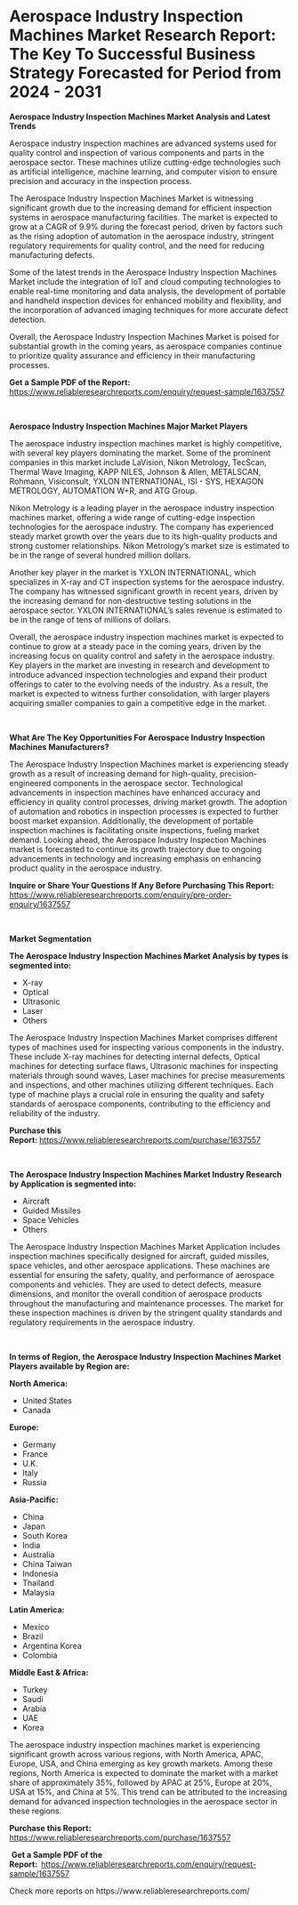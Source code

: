 <p><h1>Aerospace Industry Inspection Machines Market Research Report: The Key To Successful Business Strategy Forecasted for Period from 2024 - 2031</h1></p><p><strong>Aerospace Industry Inspection Machines Market Analysis and Latest Trends</strong></p>
<p><p>Aerospace industry inspection machines are advanced systems used for quality control and inspection of various components and parts in the aerospace sector. These machines utilize cutting-edge technologies such as artificial intelligence, machine learning, and computer vision to ensure precision and accuracy in the inspection process.</p><p>The Aerospace Industry Inspection Machines Market is witnessing significant growth due to the increasing demand for efficient inspection systems in aerospace manufacturing facilities. The market is expected to grow at a CAGR of 9.9% during the forecast period, driven by factors such as the rising adoption of automation in the aerospace industry, stringent regulatory requirements for quality control, and the need for reducing manufacturing defects.</p><p>Some of the latest trends in the Aerospace Industry Inspection Machines Market include the integration of IoT and cloud computing technologies to enable real-time monitoring and data analysis, the development of portable and handheld inspection devices for enhanced mobility and flexibility, and the incorporation of advanced imaging techniques for more accurate defect detection.</p><p>Overall, the Aerospace Industry Inspection Machines Market is poised for substantial growth in the coming years, as aerospace companies continue to prioritize quality assurance and efficiency in their manufacturing processes.</p></p>
<p><strong>Get a Sample PDF of the Report:&nbsp;</strong> <a href="https://www.reliableresearchreports.com/enquiry/request-sample/1637557">https://www.reliableresearchreports.com/enquiry/request-sample/1637557</a></p>
<p>&nbsp;</p>
<p><strong>Aerospace Industry Inspection Machines Major Market Players</strong></p>
<p><p>The aerospace industry inspection machines market is highly competitive, with several key players dominating the market. Some of the prominent companies in this market include LaVision, Nikon Metrology, TecScan, Thermal Wave Imaging, KAPP NILES, Johnson & Allen, METALSCAN, Rohmann, Visiconsult, YXLON INTERNATIONAL, ISI - SYS, HEXAGON METROLOGY, AUTOMATION W+R, and ATG Group.</p><p>Nikon Metrology is a leading player in the aerospace industry inspection machines market, offering a wide range of cutting-edge inspection technologies for the aerospace industry. The company has experienced steady market growth over the years due to its high-quality products and strong customer relationships. Nikon Metrology’s market size is estimated to be in the range of several hundred million dollars.</p><p>Another key player in the market is YXLON INTERNATIONAL, which specializes in X-ray and CT inspection systems for the aerospace industry. The company has witnessed significant growth in recent years, driven by the increasing demand for non-destructive testing solutions in the aerospace sector. YXLON INTERNATIONAL’s sales revenue is estimated to be in the range of tens of millions of dollars.</p><p>Overall, the aerospace industry inspection machines market is expected to continue to grow at a steady pace in the coming years, driven by the increasing focus on quality control and safety in the aerospace industry. Key players in the market are investing in research and development to introduce advanced inspection technologies and expand their product offerings to cater to the evolving needs of the industry. As a result, the market is expected to witness further consolidation, with larger players acquiring smaller companies to gain a competitive edge in the market.</p></p>
<p>&nbsp;</p>
<p><strong>What Are The Key Opportunities For Aerospace Industry Inspection Machines Manufacturers?</strong></p>
<p><p>The Aerospace Industry Inspection Machines market is experiencing steady growth as a result of increasing demand for high-quality, precision-engineered components in the aerospace sector. Technological advancements in inspection machines have enhanced accuracy and efficiency in quality control processes, driving market growth. The adoption of automation and robotics in inspection processes is expected to further boost market expansion. Additionally, the development of portable inspection machines is facilitating onsite inspections, fueling market demand. Looking ahead, the Aerospace Industry Inspection Machines market is forecasted to continue its growth trajectory due to ongoing advancements in technology and increasing emphasis on enhancing product quality in the aerospace industry.</p></p>
<p><strong>Inquire or Share Your Questions If Any Before Purchasing This Report:</strong> <a href="https://www.reliableresearchreports.com/enquiry/pre-order-enquiry/1637557">https://www.reliableresearchreports.com/enquiry/pre-order-enquiry/1637557</a></p>
<p>&nbsp;</p>
<p><strong>Market Segmentation</strong></p>
<p><strong>The Aerospace Industry Inspection Machines Market Analysis by types is segmented into:</strong></p>
<p><ul><li>X-ray</li><li>Optical</li><li>Ultrasonic</li><li>Laser</li><li>Others</li></ul></p>
<p><p>The Aerospace Industry Inspection Machines Market comprises different types of machines used for inspecting various components in the industry. These include X-ray machines for detecting internal defects, Optical machines for detecting surface flaws, Ultrasonic machines for inspecting materials through sound waves, Laser machines for precise measurements and inspections, and other machines utilizing different techniques. Each type of machine plays a crucial role in ensuring the quality and safety standards of aerospace components, contributing to the efficiency and reliability of the industry.</p></p>
<p><strong>Purchase this Report:&nbsp;</strong><a href="https://www.reliableresearchreports.com/purchase/1637557">https://www.reliableresearchreports.com/purchase/1637557</a></p>
<p>&nbsp;</p>
<p><strong>The Aerospace Industry Inspection Machines Market Industry Research by Application is segmented into:</strong></p>
<p><ul><li>Aircraft</li><li>Guided Missiles</li><li>Space Vehicles</li><li>Others</li></ul></p>
<p><p>The Aerospace Industry Inspection Machines Market Application includes inspection machines specifically designed for aircraft, guided missiles, space vehicles, and other aerospace applications. These machines are essential for ensuring the safety, quality, and performance of aerospace components and vehicles. They are used to detect defects, measure dimensions, and monitor the overall condition of aerospace products throughout the manufacturing and maintenance processes. The market for these inspection machines is driven by the stringent quality standards and regulatory requirements in the aerospace industry.</p></p>
<p>&nbsp;</p>
<p><strong>In terms of Region, the Aerospace Industry Inspection Machines Market Players available by Region are:</strong></p>
<p>
    <p> <strong> North America: </strong>
        <ul>
            <li>United States</li>
            <li>Canada</li>
        </ul>
        </p> 
    <p> <strong> Europe: </strong>
        <ul>
            <li>Germany</li>
            <li>France</li>
            <li>U.K.</li>
            <li>Italy</li>
            <li>Russia</li>
        </ul>
        </p> 
    <p> <strong> Asia-Pacific: </strong>
        <ul>
            <li>China</li>
            <li>Japan</li>
            <li>South Korea</li>
            <li>India</li>
            <li>Australia</li>
            <li>China Taiwan</li>
            <li>Indonesia</li>
            <li>Thailand</li>
            <li>Malaysia</li>
        </ul>
        </p> 
    <p> <strong> Latin America: </strong>
        <ul>
            <li>Mexico</li>
            <li>Brazil</li>
            <li>Argentina Korea</li>
            <li>Colombia</li>
        </ul>
        </p> 
    <p> <strong> Middle East & Africa: </strong>
        <ul>
            <li>Turkey</li>
            <li>Saudi</li>
            <li>Arabia</li>
            <li>UAE</li>
            <li>Korea</li>
        </ul>
    </p>
    </p>
<p><p>The aerospace industry inspection machines market is experiencing significant growth across various regions, with North America, APAC, Europe, USA, and China emerging as key growth markets. Among these regions, North America is expected to dominate the market with a market share of approximately 35%, followed by APAC at 25%, Europe at 20%, USA at 15%, and China at 5%. This trend can be attributed to the increasing demand for advanced inspection technologies in the aerospace sector in these regions.</p></p>
<p><strong>Purchase this Report: </strong><a href="https://www.reliableresearchreports.com/purchase/1637557">https://www.reliableresearchreports.com/purchase/1637557</a></p>
<p>&nbsp;<strong>Get a Sample PDF of the Report:&nbsp;&nbsp;</strong><a href="https://www.reliableresearchreports.com/enquiry/request-sample/1637557">https://www.reliableresearchreports.com/enquiry/request-sample/1637557</a></p>
<p><strong></strong></p>
<p>Check more reports on https://www.reliableresearchreports.com/</p>